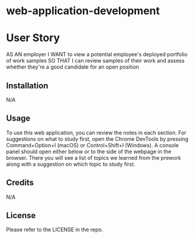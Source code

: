 # web-application-development
# User Story
AS AN employer
I WANT to view a potential employee's deployed portfolio of work samples
SO THAT I can review samples of their work and assess whether they're a good candidate for an open position

## Installation

N/A

## Usage

To use this web application, you can review the notes in each section. For suggestions on what to study first, open the Chrome DevTools by pressing Command+Option+I (macOS) or Control+Shift+I (Windows). A console panel should open either below or to the side of the webpage in the browser. There you will see a list of topics we learned from the prework along with a suggestion on which topic to study first.

## Credits

N/A

## License

Please refer to the LICENSE in the repo.